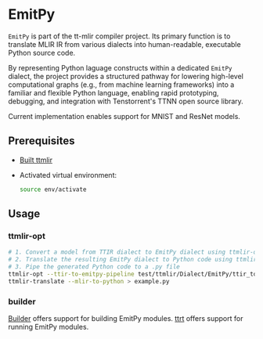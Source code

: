 # EmitPy

`EmitPy` is part of the tt-mlir compiler project. Its primary function is to translate MLIR IR from various dialects into human-readable, executable Python source code.

By representing Python laguage constructs within a dedicated `EmitPy` dialect, the project provides a structured pathway for lowering high-level computational graphs (e.g., from machine learning frameworks) into a familiar and flexible Python language, enabling rapid prototyping, debugging, and integration with Tenstorrent's TTNN open source library.

Current implementation enables support for MNIST and ResNet models.

## Prerequisites

* [Built ttmlir](./getting-started.md)

* Activated virtual environment:

  ```bash
  source env/activate
  ```

## Usage

### ttmlir-opt
```bash
# 1. Convert a model from TTIR dialect to EmitPy dialect using ttmlir-opt
# 2. Translate the resulting EmitPy dialect to Python code using ttmlir-translate
# 3. Pipe the generated Python code to a .py file
ttmlir-opt --ttir-to-emitpy-pipeline test/ttmlir/Dialect/EmitPy/ttir_to_emitpy_pipeline_sanity.mlir | \
ttmlir-translate --mlir-to-python > example.py
```
### builder

[Builder](./builder/ttir-builder.md) offers support for building EmitPy modules.
[ttrt](./ttrt.md) offers support for running EmitPy modules.
